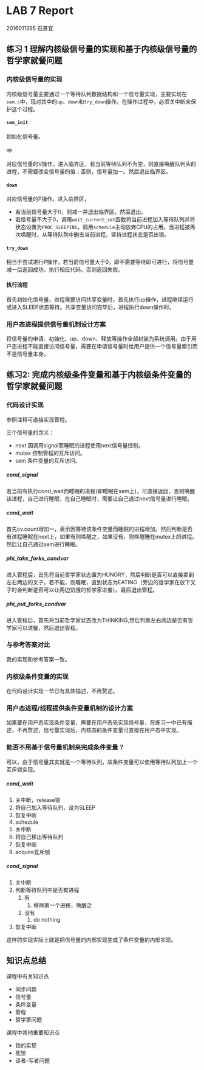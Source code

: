 # LAB 7 Report

2016011395 石景宜

## 练习 1  理解内核级信号量的实现和基于内核级信号量的哲学家就餐问题

### 内核级信号量的实现

内核级信号量主要通过一个等待队列数据结构和一个信号量实现，主要实现在`sem.c`中，现对其中的`up`、`down`和`try_down`操作。在操作过程中，必须关中断来保护这个过程。

#### `sem_init`

初始化信号量。

#### `up`

对应信号量的V操作。进入临界区，若当前等待队列不为空，则直接唤醒队列头的进程，不需要改变信号量的值；否则，信号量加一。然后退出临界区。

#### `down`

对应信号量的P操作。进入临界区，

+ 若当前信号量大于0，则减一并退出临界区，然后退出。
+ 若信号量不大于0，调用`wait_current_set`函数将当前进程加入等待队列并将状态设置为`PROC_SLEEPING`，调用`schedule`主动放弃CPU的占用。当进程被再次唤醒时，从等待队列中删去当前进程，坚持进程状态是否出错。

#### `try_down`

相当于尝试进行P操作，若当前信号量大于0，即不需要等待即可进行，将信号量减一后返回成功，执行相应代码。否则返回失败。

#### 执行流程

首先初始化信号量，进程需要访问共享变量时，首先执行up操作，进程继续运行或进入SLEEP状态等待。共享变量访问完毕后，进程执行down操作时。

### 用户态进程提供信号量机制设计方案

将信号量的申请、初始化、up、down、释放等操作全部封装为系统调用。由于用户态进程不能直接访问信号量，需要在申请信号量时给用户提供一个信号量索引而不是信号量本身。

## 练习2: 完成内核级条件变量和基于内核级条件变量的哲学家就餐问题

### 代码设计实现

参照注释可直接实现管程。

三个信号量的含义：

+ next 因调用signal而睡眠的进程使用next信号量控制。
+ mutex 控制管程的互斥访问。
+ sem 条件变量的互斥访问。

##### cond_signal

若当前有执行cond_wait而睡眠的进程(即睡眠在sem上)，可直接返回，否则唤醒该进程，自己进行睡眠，在自己睡眠时，需要让自己通过next信号量进行睡眠。

##### cond_wait

首先cv.count增加一，表示因等待该条件变量而睡眠的进程增加。然后判断是否有进程睡眠在next上，如果有则唤醒之，如果没有，则唤醒睡在mutex上的进程。然后让自己通过sem进行睡眠。

##### phi_take_forks_condvar

进入管程后，首先将当前哲学家状态置为HUNGRY，然后判断是否可以直接拿到左右两边的叉子，若不能，则睡眠，直到状态为EATING（旁边的哲学家在放下叉子时会判断是否可以让两边饥饿的哲学家进餐）。最后退出管程。

##### phi_put_forks_condvar

进入管程后，首先将当前哲学家状态改为THINKING,然后判断左右两边是否有哲学家可以进餐，然后退出管程。

### 与参考答案对比

我的实现和参考答案一致。

### 内核级条件变量的实现

在代码设计实现一节已有具体描述，不再赘述。

### 用户态进程/线程提供条件变量机制的设计方案

如果要在用户态实现条件变量，需要在用户态先实现信号量，在练习一中已有描述，不再赘述，信号量实现后，内核态的条件变量可直接在用户态中实现。

### 能否不用基于信号量机制来完成条件变量？

可以，由于信号量其实就是一个等待队列，故条件变量可以使用等待队列加上一个互斥锁实现。

##### cond_wait

1. 关中断，release锁
2. 将自己加入等待队列，设为SLEEP
3. 恢复中断
4. schedule
5. 关中断
6. 将自己移出等待队列
7. 恢复中断
8. acquire互斥锁

##### cond_signal

1. 关中断
2. 判断等待队列中是否有进程
   1. 有
      1. 移除第一个进程，唤醒之
   2. 没有
      1. do nothing
3. 恢复中断

这样的实现实际上就是把信号量的内部实现变成了条件变量的内部实现。

## 知识点总结

课程中有关知识点

+ 同步问题
+ 信号量
+ 条件变量
+ 管程
+ 哲学家问题

课程中其他重要知识点

+ 锁的实现
+ 死锁
+ 读者-写者问题